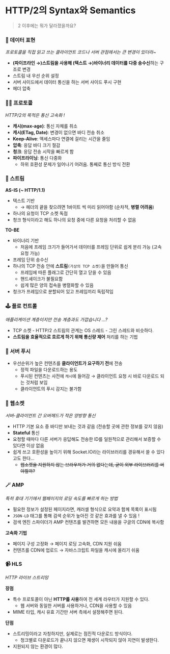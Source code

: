 # HTTP/2의 Syntax와 Semantics

> 2 이후에는 뭐가 달라졌을까요?
> 

### 🎨 데이터 표현

*프로토콜을 직접 읽고 쓰는 클라이언트 코드나 서버 관점에서는 큰 변경이 있더라~*

- **(파이프라인 →)스트림을 사용해 (텍스트 →)바이너리 데이터를 다중 송수신**하는 구조로 변경
- 스트림 내 우선 순위 설정
- 서버 사이드에서 데이터 통신을 하는 서버 사이드 푸시 구현
- 헤더 압축

### 🤙🏻 프로토콜

*HTTP/2의 목적은 통신 고속화 !*

- **캐시(max-age)**: 통신 자체를 취소
- **캐시(ETag, Date)**: 변경이 없으면 바디 전송 취소
- **Keep-Alive**: 액세스마다 연결에 걸리는 시간을 줄임
- **압축**: 응답 바디 크기 절감
- **청크**: 응답 전송 시작을 빠르게 함
- **파이프라이닝**: 통신 다중화
    - 하위 호환성 문제가 일어나기 어려움. 통째로 통신 방식 전환

### 🌊 스트림

**AS-IS (~ HTTP/1.1)**

- 텍스트 기반 
    - → 헤더의 끝을 찾으려면 1바이트 씩 미리 읽어야함 (순차적, **병렬 어려움**)
- 하나의 요청이 TCP 소켓 독점
- 청크 형식이라고 해도 하나의 요청 중에 다른 요청을 처리할 수 없음

**TO-BE**

- 바이너리 기반
    - 처음에 프레임 크기가 들어가서 데이터를 프레임 단위로 쉽게 분리 가능 (고속 요청 가능)
- 프레임 단위 송수신
- 하나의 TCP 전송 안에 **스트림**`(가상의 TCP 소켓)`을 만들어 통신
    - 프레임에 따른 플래그로 간단히 열고 닫을 수 있음
    - 핸드셰이크가 불필요함
    - 쉽게 많은 양의 접속을 병렬화할 수 있음
- 청크가 프레임으로 분할되어 있고 프레임끼리 독립적임

### 🕹️ 플로 컨트롤

*애플리케이션 계층이지만 전송 계층과도 가깝습니다 …?*

- TCP 소켓 - HTTP/2 스트림의 관계는 OS 스레드 - 그린 스레드와 비슷하다.
- **스트림을 효율적으로 흐르게 하기 위해 통신량 제어** 처리를 하는 기법

### 🚄 서버 푸시

- 우선순위가 높은 컨텐츠를 **클라이언트가 요구하기 전**에 전송
    - 정적 파일을 다운로드하는 용도
    - 푸시된 컨텐츠는 사전에 `캐시`에 들어감 → 클라이언트 요청 시 바로 다운로드 되는 것처럼 보임
    - 클라이언트의 푸시 감지는 불가함

### 🔩 웹소켓

*서버-클라이언트 간 오버헤드가 적은 양방향 통신*

- HTTP 기본 요소 중 바디만 보내는 것과 같음 (전송할 곳에 관한 정보를 갖지 않음)
- **Stateful** 통신
- 요청할 때마다 다른 서버가 응답해도 전송한 ID를 일원적으로 관리해서 보증할 수 있다면 이상 없음
- 쉽게 쓰고 호환성을 높이기 위해 Socket.IO라는 라이브러리를 경유해서 쓸 수 있다고도 한다…
    - ~~웹소켓을 지원하지 않는 브라우저가 거의 없다는데, 굳이 외부 라이브러리를 써야할까?~~

### 🪄 AMP

*특히 휴대 기기에서 웹페이지의 로딩 속도를 빠르게 하는 방법*

- 필요한 정보가 설정된 페이지라면, 캐러셀 형식으로 요약과 함께 목록이 표시됨
- `JSON-LD` 태그를 통해 검색 순위가 높아진 것 같은 효과를 낼 수 있음 !
- 검색 엔진 스파이더가 AMP 컨텐츠를 발견하면 모든 내용을 구글의 CDN에 복사함

**고속화 기법**

- 페이지 구성 고정화 → 페이지 로딩 고속화, CDN 지원 쉬움
- 컨텐츠를 CDN에 업로드 → 자바스크립트 파일을 캐시에 올리기 쉬움

### 📹 HLS

*HTTP 라이브 스트리밍*

**장점**

- 특수 프로토콜이 아닌 **HTTP를 사용**하여 전 세계 라우터가 지원할 수 있다.
    - 웹 서버와 동일한 서버를 사용하거나, CDN을 사용할 수 있음
- MIME 타입, 캐시 유효 기간만 서버 측에서 설정해주면 된다.

**단점**

- 스트리밍이라고 자칭하지만, 실제로는 점진적 다운로드 방식이다.
    - 청크별로 다운로드가 끝나지 않으면 재생이 시작되지 않아 지연이 발생한다.
- 지원되지 않는 환경이 많다.
